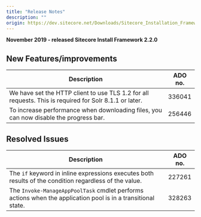 ```yaml
---
title: "Release Notes"
description: ""
origin: https://dev.sitecore.net/Downloads/Sitecore_Installation_Framework/2x/Sitecore_Installation_Framework_220/Release_Notes
---
```


**November 2019 - released Sitecore Install Framework 2.2.0**

## New Features/improvements

 | Description | ADO no. |
 | --- | --- |
 | ​​​We have set the HTTP client to use TLS 1.2 for all requests. This is required for Solr 8.1.1 or later.​ | 336041 |
 | ​To increase performance when downloading files, you can now disable the progress bar​. | 256446 |

## Resolved Issues

 | Description | ADO no. |
 | --- | --- |
 | The `if` keyword in inline expressions executes both results of the condition regardless of the value​.​​ | 227261 |
 | The `Invoke-ManageAppPoolTask` cmdlet performs actions when the application pool is in a transitional state.​ | 328263 |